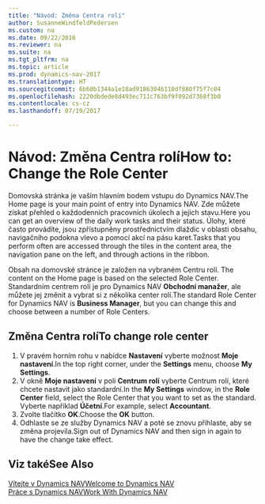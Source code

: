 ```yaml
---
title: "Návod: Změna Centra rolí"
author: SusanneWindfeldPedersen
ms.custom: na
ms.date: 09/22/2016
ms.reviewer: na
ms.suite: na
ms.tgt_pltfrm: na
ms.topic: article
ms.prod: dynamics-nav-2017
ms.translationtype: HT
ms.sourcegitcommit: 6b60b1344a1e18ad91863046110df880f75f7c04
ms.openlocfilehash: 2220dbdede8d493ec711c763bf9f092d7368f3b0
ms.contentlocale: cs-cz
ms.lasthandoff: 07/19/2017

---
```


# <a name="how-to-change-the-role-center"></a><span data-ttu-id="60b5d-102">Návod: Změna Centra rolí</span><span class="sxs-lookup"><span data-stu-id="60b5d-102">How to: Change the Role Center</span></span>
<span data-ttu-id="60b5d-103">Domovská stránka je vaším hlavním bodem vstupu do Dynamics NAV.</span><span class="sxs-lookup"><span data-stu-id="60b5d-103">The Home page is your main point of entry into Dynamics NAV.</span></span> <span data-ttu-id="60b5d-104">Zde můžete získat přehled o každodenních pracovních úkolech a jejich stavu.</span><span class="sxs-lookup"><span data-stu-id="60b5d-104">Here you can get an overview of the daily work tasks and their status.</span></span> <span data-ttu-id="60b5d-105">Úlohy, které často provádíte, jsou zpřístupněny prostřednictvím dlaždic v oblasti obsahu, navigačního podokna vlevo a pomocí akcí na pásu karet.</span><span class="sxs-lookup"><span data-stu-id="60b5d-105">Tasks that you perform often are accessed through the tiles in the content area, the navigation pane on the left, and through actions in the ribbon.</span></span>

<span data-ttu-id="60b5d-106">Obsah na domovské stránce je založen na vybraném Centru rolí. </span><span class="sxs-lookup"><span data-stu-id="60b5d-106">The content on the Home page is based on the selected Role Center.</span></span> <span data-ttu-id="60b5d-107">Standardním centrem rolí je pro Dynamics NAV  **Obchodní manažer**, ale můžete jej změnit a vybrat si z několika center rolí.</span><span class="sxs-lookup"><span data-stu-id="60b5d-107">The standard Role Center for Dynamics NAV is **Business Manager**, but you can change this and choose between a number of Role Centers.</span></span>

## <a name="to-change-role-center"></a><span data-ttu-id="60b5d-108">Změna Centra rolí</span><span class="sxs-lookup"><span data-stu-id="60b5d-108">To change role center</span></span>
1. <span data-ttu-id="60b5d-109">V pravém horním rohu v nabídce **Nastavení** vyberte možnost **Moje nastavení**.</span><span class="sxs-lookup"><span data-stu-id="60b5d-109">In the top right corner, under the **Settings** menu, choose **My Settings**.</span></span>
2. <span data-ttu-id="60b5d-110">V okně **Moje nastavení** v poli **Centrum rolí** vyberte Centrum rolí, které chcete nastavit jako standardní.</span><span class="sxs-lookup"><span data-stu-id="60b5d-110">In the **My Settings** window, in the **Role Center** field, select the Role Center that you want to set as the standard.</span></span> <span data-ttu-id="60b5d-111">Vyberte například **Účetní**.</span><span class="sxs-lookup"><span data-stu-id="60b5d-111">For example, select **Accountant**.</span></span>
3. <span data-ttu-id="60b5d-112">Zvolte tlačítko **OK**.</span><span class="sxs-lookup"><span data-stu-id="60b5d-112">Choose the **OK** button.</span></span>
4. <span data-ttu-id="60b5d-113">Odhlaste se ze služby Dynamics NAV a poté se znovu přihlaste, aby se změna projevila.</span><span class="sxs-lookup"><span data-stu-id="60b5d-113">Sign out of Dynamics NAV and then sign in again to have the change take effect.</span></span>

## <a name="see-also"></a><span data-ttu-id="60b5d-114">Viz také</span><span class="sxs-lookup"><span data-stu-id="60b5d-114">See Also</span></span>
[<span data-ttu-id="60b5d-115">Vítejte v Dynamics NAV</span><span class="sxs-lookup"><span data-stu-id="60b5d-115">Welcome to Dynamics NAV</span></span>](across-get-started.md)  
[<span data-ttu-id="60b5d-116">Práce s Dynamics NAV</span><span class="sxs-lookup"><span data-stu-id="60b5d-116">Work With Dynamics NAV</span></span>](ui-work-product.md)  

